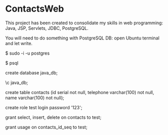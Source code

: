 # ContactsWeb
This project has been created to consolidate my skills in web programming: Java, JSP, Servlets, JDBC, PostgreSQL.

You will need to do something with PostgreSQL DB: open Ubuntu terminal and let write. 

$ sudo -i -u postgres

$ psql

create database java_db;

\c java_db;

create table contacts (id serial not null, telephone varchar(100) not null, name varchar(100) not null);

create role test login password '123';

grant select, insert, delete on contacts to test;

grant usage on contacts_id_seq to test;
